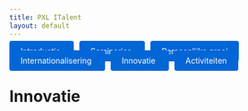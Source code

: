 ```yaml
---
title: PXL ITalent
layout: default
---
```


<p>
  <a href="./" style="background: #0366d6; color: #fff; padding: 10px 20px; border-radius: 4px; text-decoration: none; margin-right: 10px;">
    Introductie
  </a>

  <a href="./seminaries.html" style="background: #0366d6; color: #fff; padding: 10px 20px; border-radius: 4px; text-decoration: none;  margin-right: 10px;">
    Seminaries
  </a>

  <a href="./persoonlijke_groei.html" style="background: #0366d6; color: #fff; padding: 10px 20px; border-radius: 4px; text-decoration: none; margin-right: 10px;">
    Persoonlijke groei
  </a>

 <a href="./internationalisering.html" style="background: #0366d6; color: #fff; padding: 10px 20px; border-radius: 4px; text-decoration: none; margin-right: 10px;">
    Internationalisering
  </a>

   <a href="./innovatie.html" style="background: #0366d6; color: #fff; padding: 10px 20px; border-radius: 4px; text-decoration: none; margin-right: 10px;">
    Innovatie
  </a>

  <a href="./activiteiten.html" style="background: #0366d6; color: #fff; padding: 10px 20px; border-radius: 4px; text-decoration: none;">
    Activiteiten
  </a>
</p>

# Innovatie

